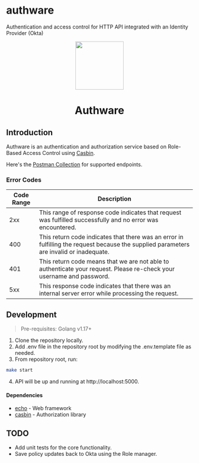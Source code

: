 # authware

Authentication and access control for HTTP API integrated with an Identity Provider (Okta)

<div align="center">
  <p>
    <img src="https://user-images.githubusercontent.com/4137581/199227135-962f0780-33d3-4812-82cd-b24bc0ae8866.png" height="130px"/>
  </p>
  
  <h1>Authware</h1>
  
  <!-- <img src="https://github.com/checkaayush/authware/workflows/build/badge.svg?branch=master"/> -->

  <!-- <a href="https://goreportcard.com/report/github.com/checkaayush/authware">
    <img src="https://goreportcard.com/badge/github.com/checkaayush/authware"/>
  </a> -->
</div>

## Introduction

Authware is an authentication and authorization service based on Role-Based Access Control using [Casbin](https://casbin.io/).

Here's the [Postman Collection](https://www.getpostman.com/collections/44021ac052894812ee69) for supported endpoints.

### Error Codes

| Code Range | Description                                                                                                                             |
| ---------- | --------------------------------------------------------------------------------------------------------------------------------------- |
| 2xx        | This range of response code indicates that request was fulfilled successfully and no error was encountered.                             |
| 400        | This return code indicates that there was an error in fulfilling the request because the supplied parameters are invalid or inadequate. |
| 401        | This return code means that we are not able to authenticate your request. Please re-check your username and password.                   |
| 5xx        | This response code indicates that there was an internal server error while processing the request.                                      |

## Development

> Pre-requisites: Golang v1.17+

1. Clone the repository locally.
2. Add .env file in the repository root by modifying the .env.template file as needed.
3. From repository root, run:
```bash
make start
```
4. API will be up and running at http://localhost:5000.

#### Dependencies

* [echo](https://echo.labstack.com/) - Web framework
* [casbin](https://casbin.io/) - Authorization library

## TODO

- Add unit tests for the core functionality.
- Save policy updates back to Okta using the Role manager.
